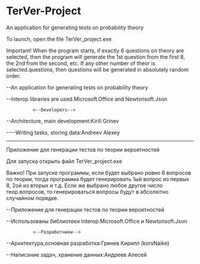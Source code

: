 # TerVer-Project
An application for generating tests on probability theory

To launch, open the file TerVer_project.exe

Important! When the program starts, if exactly 6 questions
on theory are selected, then the program will generate the 1st question from the first 8,
the 2nd from the second, etc. If any other number of theor is selected.questions,
then questions will be generated in absolutely random order.

--An application for generating tests on probability theory

--Interop libraries are used.Microsoft.Office and Newtonsoft.Json

              <--Developers-->
--Architecture, main development:Kirill Grinev

----Writing tasks, storing data:Andreev Alexey

********************************************************************************************

Приложение для генерации тестов по теории вероятностей

Для запуска открыть файл TerVer_project.exe

Важно! При запуске программы, если будет выбрано ровно 6 вопросов
по теории, тогда программа будет генерировать 1ый вопрос из первых 8,
2ой из вторых и т.д. Если же выбрано любое другое число теор.вопросов,
то генерироваться вопросы будут в абсолютно случайном порядке.

--Приложение для генерации тестов по теории вероятностей

--Использованы библиотеки Interop.Microsoft.Office и Newtonsoft.Json

              <--Разработчики-->
--Архитектура,основная разработка:Гринев Кирилл (korsNaike)

--Написание задач, хранение данных:Андреев Алесей
